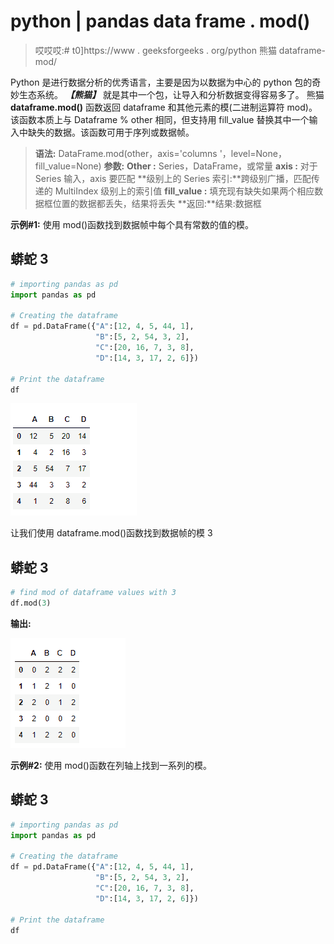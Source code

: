 # python | pandas data frame . mod()

> 哎哎哎:# t0]https://www . geeksforgeeks . org/python 熊猫 dataframe-mod/

Python 是进行数据分析的优秀语言，主要是因为以数据为中心的 python 包的奇妙生态系统。 ***【熊猫】*** 就是其中一个包，让导入和分析数据变得容易多了。
熊猫 **dataframe.mod()** 函数返回 dataframe 和其他元素的模(二进制运算符 mod)。该函数本质上与 Dataframe % other 相同，但支持用 fill_value 替换其中一个输入中缺失的数据。该函数可用于序列或数据帧。

> **语法:** DataFrame.mod(other，axis='columns '，level=None，fill_value=None)
> **参数:**
> **Other :** Series，DataFrame，或常量
> **axis :** 对于 Series 输入，axis 要匹配
> **级别上的 Series 索引:**跨级别广播，匹配传递的 MultiIndex 级别上的索引值
> **fill_value :** 填充现有缺失如果两个相应数据框位置的数据都丢失，结果将丢失
> **返回:**结果:数据框

**示例#1:** 使用 mod()函数找到数据帧中每个具有常数的值的模。

## 蟒蛇 3

```py
# importing pandas as pd
import pandas as pd

# Creating the dataframe
df = pd.DataFrame({"A":[12, 4, 5, 44, 1],
                   "B":[5, 2, 54, 3, 2],
                   "C":[20, 16, 7, 3, 8],
                   "D":[14, 3, 17, 2, 6]})

# Print the dataframe
df
```

![](img/06fb933825fd3c59f9328866de87d49e.png)

让我们使用 dataframe.mod()函数找到数据帧的模 3

## 蟒蛇 3

```py
# find mod of dataframe values with 3
df.mod(3)
```

**输出:**

![](img/9a8bc931e237b80c750de66eed62ba65.png)

**示例#2:** 使用 mod()函数在列轴上找到一系列的模。

## 蟒蛇 3

```py
# importing pandas as pd
import pandas as pd

# Creating the dataframe
df = pd.DataFrame({"A":[12, 4, 5, 44, 1],
                   "B":[5, 2, 54, 3, 2],
                   "C":[20, 16, 7, 3, 8],
                   "D":[14, 3, 17, 2, 6]})

# Print the dataframe
df
```